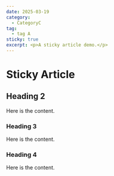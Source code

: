```yaml
---
date: 2025-03-19
category:
  - CategoryC
tag:
  - tag A
sticky: true
excerpt: <p>A sticky article demo.</p>
---
```


# Sticky Article

## Heading 2

Here is the content.

### Heading 3

Here is the content.

### Heading 4

Here is the content.